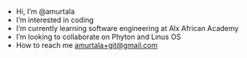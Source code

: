 - Hi, I’m @amurtala
- I’m interested in coding
- I’m currently learning software engineering at Alx African Academy
- I’m looking to collaborate on Phyton and Linus OS
- How to reach me amurtala+git@gmail.com

<!---
amurtala/amurtala is a ✨ special ✨ repository because its `README.md` (this file) appears on your GitHub profile.
You can click the Preview link to take a look at your changes.
--->
